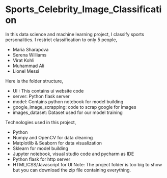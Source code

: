 # Sports_Celebrity_Image_Classification

In this data science and machine learning project, I classify sports personalities. I restrict classification to only 5 people,
* Maria Sharapova
* Serena Williams
* Virat Kohli
* Muhammad Ali
* Lionel Messi

Here is the folder structure,
* UI : This contains ui website code
* server: Python flask server
* model: Contains python notebook for model building
* google_image_scrapping: code to scrap google for images
* images_dataset: Dataset used for our model training

Technologies used in this project,
* Python
* Numpy and OpenCV for data cleaning
* Matplotlib & Seaborn for data visualization
* Sklearn for model building
* Jupyter notebook, visual studio code and pycharm as IDE
* Python flask for http server
* HTML/CSS/Javascript for UI
Note: The project folder is too big to show but you can download the zip file containing everything.
